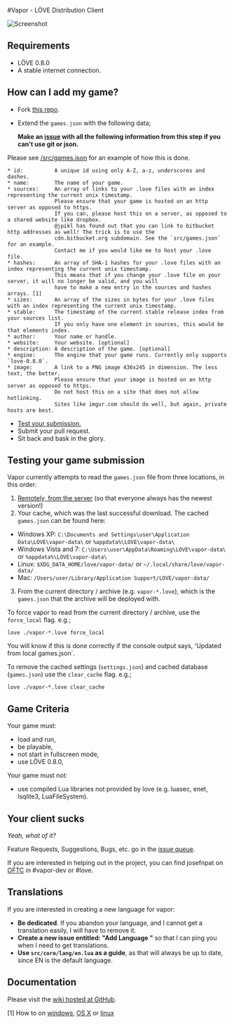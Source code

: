 #Vapor - LÖVE Distribution Client

![Screenshot](https://raw.github.com/josefnpat/vapor/master/dev/screenshots/screenshot.png)

## Requirements

* LÖVE 0.8.0
* A stable internet connection.

## How can I add my game?

* Fork [this repo](https://github.com/josefnpat/vapor).
* Extend the `games.json` with the following data;

    **Make an [issue](https://github.com/josefnpat/vapor/issues) with all the following information from this step if you can't use git or json.**

Please see [/src/games.json](/src/games.json) for an example of how this is done.

    * id:          A unique id using only A-Z, a-z, underscores and dashes.
    * name:        The name of your game.
    * sources:     An array of links to your .love files with an index representing the current unix timestamp.
                   Please ensure that your game is hosted on an http server as opposed to https.
                   If you can, please host this on a server, as opposed to a shared website like dropbox.
                   @jpikl has found out that you can link to bitbucket http addresses as well! The trick is to use the
                   cdn.bitbucket.org subdomain. See the `src/games.json` for an example.
                   Contact me if you would like me to host your .love file.
    * hashes:      An array of SHA-1 hashes for your .love files with an index representing the current unix timestamp.
                   This means that if you change your .love file on your server, it will no longer be valid, and you will
                   have to make a new entry in the sources and hashes arrays. [1]
    * sizes:       An array of the sizes in bytes for your .love files with an index representing the current unix timestamp.
    * stable:      The timestamp of the current stable release index from your sources list.
                   If you only have one element in sources, this would be that elements index.
    * author:      Your name or handle.
    * website:     Your website. [optional]
    * description: A description of the game. [optional]
    * engine:      The engine that your game runs. Currently only supports `love-0.8.0`.
    * image:       A link to a PNG image 436x245 in dimension. The less text, the better.
                   Please ensure that your image is hosted on an http server as opposed to https.
                   Do not host this on a site that does not allow hotlinking.
                   Sites like imgur.com should do well, but again, private hosts are best.

* [Test your submission.](#testing-your-game-submission)
* Submit your pull request.
* Sit back and bask in the glory.

## Testing your game submission

Vapor currently attempts to read the `games.json` file from three locations, in this order:

1. [Remotely, from the server](http://50.116.63.25/public/vapor/games.json) (so that everyone always has the newest version!)
2. Your cache, which was the last successful download. The cached `games.json` can be found here:

  * Windows XP: `C:\Documents and Settings\user\Application Data\LOVE\vapor-data\` or `%appdata%\LOVE\vapor-data\`
  * Windows Vista and 7: `C:\Users\user\AppData\Roaming\LOVE\vapor-data\` or `%appdata%\LOVE\vapor-data\`
  * Linux: `$XDG_DATA_HOME/love/vapor-data/` or `~/.local/share/love/vapor-data/`
  * Mac: `/Users/user/Library/Application Support/LOVE/vapor-data/`

3. From the current directory / archive (e.g. `vapor-*.love`), which is the `games.json` that the archive will be deployed with.

To force vapor to read from the current directory / archive, use the `force_local` flag. e.g.;

    love ./vapor-*.love force_local

You will know if this is done correctly if the console output says, 'Updated from local games.json`.

To remove the cached settings (`settings.json`) and cached database (`games.json`) use the `clear_cache` flag. e.g.;

    love ./vapor-*.love clear_cache

## Game Criteria

Your game must:
* load and run,
* be playable,
* not start in fullscreen mode,
* use LÖVE 0.8.0,

Your game must not:
* use compiled Lua libraries not provided by love (e.g. luasec, enet, lsqlite3, LuaFileSystem).

## Your client sucks

_Yeah, what of it?_

Feature Requests, Suggestions, Bugs, etc. go in the [issue queue](https://github.com/josefnpat/vapor/issues).

If you are interested in helping out in the project, you can find josefnpat on [OFTC](irc://irc.oftc.net:6667) in #vapor-dev or #love.

## Translations

If you are interested in creating a new language for vapor:

* __Be dedicated__. If you abandon your language, and I cannot get a translation easily, I will have to remove it.
* __Create a new issue entitled: "Add Language <LANG>"__ so that I can ping you when I need to get translations.
* __Use `src/core/lang/en.lua` as a guide__, as that will always be up to date, since EN is the default language.

## Documentation

Please visit the [wiki hosted at GitHub](https://github.com/josefnpat/vapor/wiki).

[1] How to on [windows](http://support.microsoft.com/kb/889768), [OS X](http://ss64.com/osx/shasum.html) or [linux](http://en.wikipedia.org/wiki/Sha1sum)
